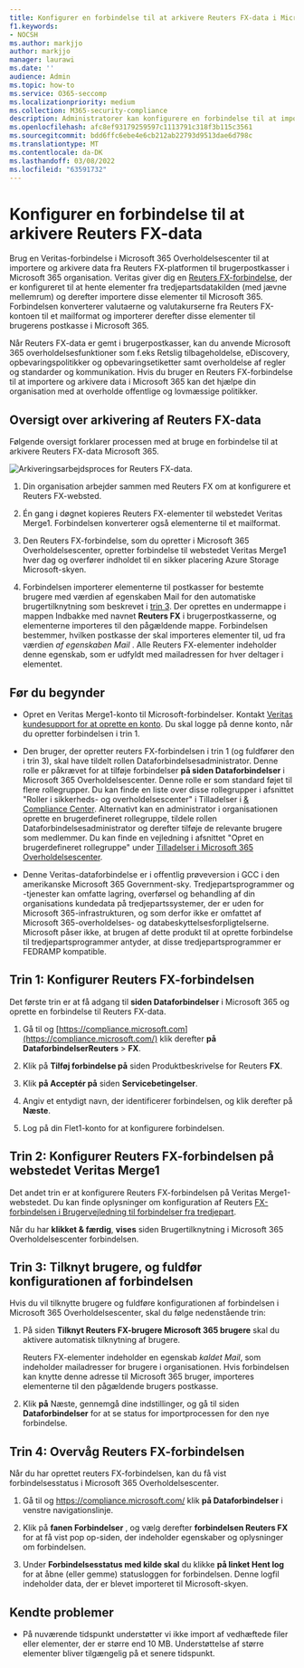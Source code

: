 ```yaml
---
title: Konfigurer en forbindelse til at arkivere Reuters FX-data i Microsoft 365
f1.keywords:
- NOCSH
ms.author: markjjo
author: markjjo
manager: laurawi
ms.date: ''
audience: Admin
ms.topic: how-to
ms.service: O365-seccomp
ms.localizationpriority: medium
ms.collection: M365-security-compliance
description: Administratorer kan konfigurere en forbindelse til at importere og arkivere Reuters FX-data fra Veritas til Microsoft 365. Med denne forbindelse kan du arkivere data fra tredjeparts datakilder i Microsoft 365. Når du har arkiveret disse data, kan du bruge overholdelsesfunktioner som f.eks. retslig tilbageholdelse, indholdssøgning og opbevaringspolitikker til at administrere tredjepartsdata.
ms.openlocfilehash: afc8ef93179259597c1113791c318f3b115c3561
ms.sourcegitcommit: bdd6ffc6ebe4e6cb212ab22793d9513dae6d798c
ms.translationtype: MT
ms.contentlocale: da-DK
ms.lasthandoff: 03/08/2022
ms.locfileid: "63591732"
---
```

# <a name="set-up-a-connector-to-archive-reuters-fx-data"></a>Konfigurer en forbindelse til at arkivere Reuters FX-data

Brug en Veritas-forbindelse i Microsoft 365 Overholdelsescenter til at importere og arkivere data fra Reuters FX-platformen til brugerpostkasser i Microsoft 365 organisation. Veritas giver dig en [Reuters FX-forbindelse](https://globanet.com/reuters-fx/), der er konfigureret til at hente elementer fra tredjepartsdatakilden (med jævne mellemrum) og derefter importere disse elementer til Microsoft 365. Forbindelsen konverterer valutaerne og valutakurserne fra Reuters FX-kontoen til et mailformat og importerer derefter disse elementer til brugerens postkasse i Microsoft 365.

Når Reuters FX-data er gemt i brugerpostkasser, kan du anvende Microsoft 365 overholdelsesfunktioner som f.eks Retslig tilbageholdelse, eDiscovery, opbevaringspolitikker og opbevaringsetiketter samt overholdelse af regler og standarder og kommunikation. Hvis du bruger en Reuters FX-forbindelse til at importere og arkivere data i Microsoft 365 kan det hjælpe din organisation med at overholde offentlige og lovmæssige politikker.

## <a name="overview-of-archiving-reuters-fx-data"></a>Oversigt over arkivering af Reuters FX-data

Følgende oversigt forklarer processen med at bruge en forbindelse til at arkivere Reuters FX-data Microsoft 365.

![Arkiveringsarbejdsproces for Reuters FX-data.](../media/ReutersFXConnectorWorkflow.png)

1. Din organisation arbejder sammen med Reuters FX om at konfigurere et Reuters FX-websted.

2. Én gang i døgnet kopieres Reuters FX-elementer til webstedet Veritas Merge1. Forbindelsen konverterer også elementerne til et mailformat.

3. Den Reuters FX-forbindelse, som du opretter i Microsoft 365 Overholdelsescenter, opretter forbindelse til webstedet Veritas Merge1 hver dag og overfører indholdet til en sikker placering Azure Storage Microsoft-skyen.

4. Forbindelsen importerer elementerne til postkasser for bestemte brugere med værdien af egenskaben Mail for den  automatiske brugertilknytning som beskrevet i [trin 3](#step-3-map-users-and-complete-the-connector-setup). Der oprettes en undermappe i mappen Indbakke med navnet **Reuters FX** i brugerpostkasserne, og elementerne importeres til den pågældende mappe. Forbindelsen bestemmer, hvilken postkasse der skal importeres elementer til, ud fra værdien *af egenskaben Mail* . Alle Reuters FX-elementer indeholder denne egenskab, som er udfyldt med mailadressen for hver deltager i elementet.

## <a name="before-you-begin"></a>Før du begynder

- Opret en Veritas Merge1-konto til Microsoft-forbindelser. Kontakt [Veritas kundesupport for at oprette en konto](https://globanet.com/contact-us). Du skal logge på denne konto, når du opretter forbindelsen i trin 1.

- Den bruger, der opretter reuters FX-forbindelsen i trin 1 (og fuldfører den i trin 3), skal have tildelt rollen Dataforbindelsesadministrator. Denne rolle er påkrævet for at tilføje forbindelser **på siden Dataforbindelser** i Microsoft 365 Overholdelsescenter. Denne rolle er som standard føjet til flere rollegrupper. Du kan finde en liste over disse rollegrupper i afsnittet "Roller i sikkerheds- og overholdelsescenter" i Tilladelser i [& Compliance Center](../security/office-365-security/permissions-in-the-security-and-compliance-center.md#roles-in-the-security--compliance-center). Alternativt kan en administrator i organisationen oprette en brugerdefineret rollegruppe, tildele rollen Dataforbindelsesadministrator og derefter tilføje de relevante brugere som medlemmer. Du kan finde en vejledning i afsnittet "Opret en brugerdefineret rollegruppe" under [Tilladelser i Microsoft 365 Overholdelsescenter](microsoft-365-compliance-center-permissions.md#create-a-custom-role-group).

- Denne Veritas-dataforbindelse er i offentlig prøveversion i GCC i den amerikanske Microsoft 365 Government-sky. Tredjepartsprogrammer og -tjenester kan omfatte lagring, overførsel og behandling af din organisations kundedata på tredjepartssystemer, der er uden for Microsoft 365-infrastrukturen, og som derfor ikke er omfattet af Microsoft 365-overholdelses- og databeskyttelsesforpligtelserne. Microsoft påser ikke, at brugen af dette produkt til at oprette forbindelse til tredjepartsprogrammer antyder, at disse tredjepartsprogrammer er FEDRAMP kompatible.

## <a name="step-1-set-up-the-reuters-fx-connector"></a>Trin 1: Konfigurer Reuters FX-forbindelsen

Det første trin er at få adgang til **siden Dataforbindelser** i Microsoft 365 og oprette en forbindelse til Reuters FX-data.

1. Gå til og [https://compliance.microsoft.com](https://compliance.microsoft.com/) klik derefter **på DataforbindelserReuters** >  **FX**.

2. Klik på **Tilføj forbindelse på** siden Produktbeskrivelse for Reuters **FX**.

3. Klik **på Acceptér på** siden **Servicebetingelser**.

4. Angiv et entydigt navn, der identificerer forbindelsen, og klik derefter på **Næste**.

5. Log på din Flet1-konto for at konfigurere forbindelsen.

## <a name="step-2-configure-the-reuters-fx-connector-on-the-veritas-merge1-site"></a>Trin 2: Konfigurer Reuters FX-forbindelsen på webstedet Veritas Merge1

Det andet trin er at konfigurere Reuters FX-forbindelsen på Veritas Merge1-webstedet. Du kan finde oplysninger om konfiguration af Reuters [FX-forbindelsen i Brugervejledning til forbindelser fra tredjepart](https://docs.ms.merge1.globanetportal.com/Merge1%20Third-Party%20Connectors%20Reuters%20FX%20User%20Guide%20.pdf).

Når du har **klikket & færdig**, **vises** siden Brugertilknytning i Microsoft 365 Overholdelsescenter forbindelsen.

## <a name="step-3-map-users-and-complete-the-connector-setup"></a>Trin 3: Tilknyt brugere, og fuldfør konfigurationen af forbindelsen

Hvis du vil tilknytte brugere og fuldføre konfigurationen af forbindelsen i Microsoft 365 Overholdelsescenter, skal du følge nedenstående trin:

1. På siden **Tilknyt Reuters FX-brugere Microsoft 365 brugere** skal du aktivere automatisk tilknytning af brugere.

   Reuters FX-elementer indeholder en egenskab *kaldet Mail*, som indeholder mailadresser for brugere i organisationen. Hvis forbindelsen kan knytte denne adresse til Microsoft 365 bruger, importeres elementerne til den pågældende brugers postkasse.

2. Klik **på** Næste, gennemgå dine indstillinger, og gå til siden **Dataforbindelser** for at se status for importprocessen for den nye forbindelse.

## <a name="step-4-monitor-the-reuters-fx-connector"></a>Trin 4: Overvåg Reuters FX-forbindelsen

Når du har oprettet reuters FX-forbindelsen, kan du få vist forbindelsesstatus i Microsoft 365 Overholdelsescenter.

1. Gå til og <https://compliance.microsoft.com/> klik **på Dataforbindelser** i venstre navigationslinje.

2. Klik på **fanen Forbindelser** , og vælg derefter **forbindelsen Reuters FX** for at få vist pop op-siden, der indeholder egenskaber og oplysninger om forbindelsen.

3. Under **Forbindelsesstatus med kilde skal** du klikke **på linket Hent log** for at åbne (eller gemme) statusloggen for forbindelsen. Denne logfil indeholder data, der er blevet importeret til Microsoft-skyen.

## <a name="known-issues"></a>Kendte problemer

- På nuværende tidspunkt understøtter vi ikke import af vedhæftede filer eller elementer, der er større end 10 MB. Understøttelse af større elementer bliver tilgængelig på et senere tidspunkt.